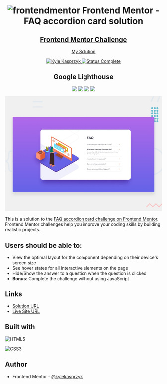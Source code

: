<div align="center">
  <h1>
    <img src="https://www.frontendmentor.io/static/images/logo-mobile.svg" alt="frontendmentor"> Frontend Mentor - FAQ accordion card solution
  </h1>
  <h2>
    <a href="https://www.frontendmentor.io/challenges/faq-accordion-card-XlyjD0Oam"><strong>Frontend Mentor Challenge</strong></a>
  </h2>
  <p>
    <a href="https://kylekasprzyk.github.io/Frontend-Mentor-FAQ-accordion-card/">My Solution</a>
  </p>
</div>

<!-- bagdes -->
<div align="center">
  <!-- profile -->
  <a href="https://www.frontendmentor.io/profile/kylekasprzyk">
    <img src="https://img.shields.io/badge/Profile-Kyle%20Kasprzyk-blue" alt="Kyle Kasprzyk">
  </a>
  <!-- status -->
  <a href="#">
    <img src="https://img.shields.io/badge/Status-Complete-brightgreen" alt="Status Complete">
  </a>
  
  ## Google Lighthouse
  ![](https://img.shields.io/badge/Performance-100%25-brightgreen)
  ![](https://img.shields.io/badge/Accessibility-100%25-brightgreen)
  ![](https://img.shields.io/badge/Best%20Practices-100%25-brightgreen)
  ![](https://img.shields.io/badge/SEO-100%25-brightgreen)
</div>

![](./assets//design/desktop-preview.jpg)

This is a solution to the [FAQ accordion card challenge on Frontend Mentor](https://www.frontendmentor.io/challenges/faq-accordion-card-XlyjD0Oam). Frontend Mentor challenges help you improve your coding skills by building realistic projects. 

## Users should be able to:

- View the optimal layout for the component depending on their device's screen size
- See hover states for all interactive elements on the page
- Hide/Show the answer to a question when the question is clicked
- **Bonus**: Complete the challenge without using JavaScript

## Links

- [Solution URL](#)
- [Live Site URL](https://kylekasprzyk.github.io/Frontend-Mentor-FAQ-accordion-card/)

## Built with

![HTML5](https://img.shields.io/badge/html5-%23E34F26.svg?style=plastic&logo=html5&logoColor=white)

![CSS3](https://img.shields.io/badge/css3-%231572B6.svg?style=plastic&logo=css3&logoColor=white)

## Author

- Frontend Mentor - [@kylekasprzyk](https://www.frontendmentor.io/profile/kylekasprzyk)
